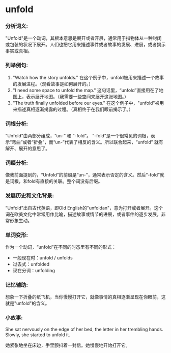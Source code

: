 # unfold

### 分析词义:

  

"Unfold"是一个动词，其根本意思是展开或者开展，通常用于指物体从一种封闭或包装的状况下展开。人们也把它用来描述事件或者故事的发展、进展，或者揭示事实或真相。

  

### 列举例句:

  

1.  "Watch how the story unfolds." 在这个例子中，unfold被用来描述一个故事的发展进程。（观看故事是如何展开的。）
2.  "I need some space to unfold the map." 这句话里，“unfold”直接用在了地图上，表示展开地图。（我需要一些空间来展开这张地图。）
3.  "The truth finally unfolded before our eyes." 在这个例子中，"unfold"被用来描述真相逐渐揭露的过程。（真相终于在我们眼前揭示了。）

  

### 词根分析:

  

“Unfold”由两部分组成，“un-” 和 “-fold”。 “-fold”是一个很常见的词根，表示“弯曲”或者“折叠”，而“un-”代表了相反的含义。所以联合起来，“unfold” 就有解开、展开的意思了。

  

### 词缀分析:

  

像我前面提到的，“Unfold”的前缀是“un-”，通常表示否定的含义。然后“-fold”就是词根，和fold有直接的关联。整个词没有后缀。

  

### 发展历史和文化背景:

  

“Unfold”出自古代英语，即Old English的"unfoldan"，意为打开或者展开。这个词在欧美文化中常常用作比喻，描述故事或情节的进展，或者事件的逐步发展，非常形象生动。

  

### 单词变形:

  

作为一个动词，“unfold”在不同的时态里有不同的形式：

  

*   一般现在时：unfold / unfolds
*   过去式：unfolded
*   现在分词：unfolding

  

### 记忆辅助:

  

想象一下折叠的纸飞机，当你慢慢打开它，就像事情的真相逐渐呈现在你眼前，这就是"unfold"的含义。

  

### 小故事:

  

She sat nervously on the edge of her bed, the letter in her trembling hands. Slowly, she started to unfold it.

  

她紧张地坐在床边，手里颤抖着一封信。她慢慢地开始打开它。
